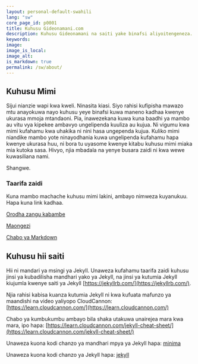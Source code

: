 ```yaml
---
layout: personal-default-swahili
lang: "sw"
core_page_id: p0001
title: Kuhusu Gideonamani.com
description: Kuhusu Gideonamani na saiti yake binafsi aliyoitengeneza.
keywords: 
image: 
image_is_local: 
image_alt:
is_markdown: true
permalink: /sw/about/
---
```

## Kuhusu Mimi

Sijui nianzie wapi kwa kweli. Ninasita kiasi. Siyo rahisi kufipisha mawazo mtu anayokuwa nayo kuhusu yeye binafsi kuwa maneno kadhaa kwenye ukurasa mmoja mtandaoni. Pia, inawezekana kuwa kuna baadhi ya mambo au vitu vya kipekee ambavyo ungelipenda kuuliza au kujua. Ni vigumu kwa mimi kufahamu kwa uhakika ni nini hasa ungependa kujua. Kuliko mimi niandike mambo yote ninayodhania kuwa ungelipenda kufahamu hapa kwenye ukurasa huu, ni bora tu uyasome kwenye kitabu kuhusu mimi miaka mia kutoka sasa. Hivyo, njia mbadala na yenye busara zaidi ni kwa wewe kuwasiliana nami.

Shangwe.


### Taarifa zaidi

Kuna mambo machache kuhusu mimi lakini, ambayo nimweza kuyanukuu. Hapa kuna link kadhaa.

[Orodha zangu kabambe](/sw/awesome-lists/)

[Maongezi](/sw/talks/)

[Chabo ya Markdown](/sw/markdown/)

## Kuhusu hii saiti

Hii ni mandari ya msingi ya Jekyll. Unaweza kufahamu taarifa zaidi kuhusu jinsi ya kubadilisha mandhari yako ya Jekyll, na jinsi ya kutumia Jekyll kiujumla kwenye saiti ya Jekyll [https://jekyllrb.com/](https://jekyllrb.com/).

Njia rahisi kabisa kuanza kutumia Jekyll ni kwa kufuata mafunzo ya maandishi na video yaliyopo CloudCannon: [https://learn.cloudcannon.com/](https://learn.cloudcannon.com/)

Chabo ya kumbukumbu ambayo bila shaka utakuwa unairejea mara kwa mara, ipo hapa: [https://learn.cloudcannon.com/jekyll-cheat-sheet/](https://learn.cloudcannon.com/jekyll-cheat-sheet/)

Unaweza kuona kodi chanzo ya mandhari mpya ya Jekyll hapa:
[minima](https://github.com/jekyll/minima)

Unaweza kuona kodi chanzo ya Jekyll hapa:
[jekyll](https://github.com/jekyll/jekyll)
